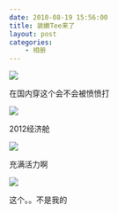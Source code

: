 ```yaml
---
date: 2010-08-19 15:56:00
title: 装嫩Tee来了
layout: post
categories:
    - 相册
---
```

![](https://lh6.googleusercontent.com/-hruzqbgbdWc/TG2Ls1ylNTI/AAAAAAABEEE/skLiy11C_CM/s640/IMG_0011.JPG)

在国内穿这个会不会被愤愤打

![](https://lh3.googleusercontent.com/-ZkvLbKhmSx4/TG2LtoMTpnI/AAAAAAABEEI/mCYBxeUUr3Y/s640/IMG_0010.JPG)

2012经济舱

![](https://lh4.googleusercontent.com/-BYCdwJjU7yk/TG2LuauBrbI/AAAAAAABEEM/9k8ZJpTj1TE/s640/IMG_0009.JPG)

充满活力啊

![](https://lh6.googleusercontent.com/-jG5KIwdhr1k/TG2LvrZ-tmI/AAAAAAABEEQ/YAeSlAn-r1g/s640/IMG_0007.JPG)

这个。。不是我的
